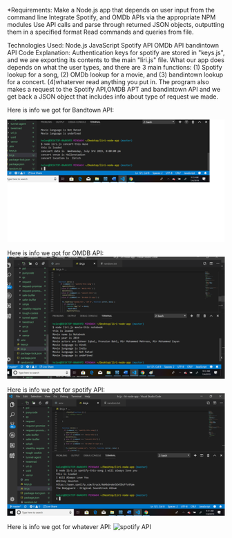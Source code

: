 *Requirements:
Make a Node.js app that depends on user input from the command line
Integrate Spotify, and OMDb APIs via the appropriate NPM modules
Use API calls and parse through returned JSON objects, outputting them in a specified format
Read commands and queries from file.

Technologies Used:
Node.js
JavaScript
Spotify API 
OMDb API 
bandintown API
Code Explanation:
Authentication keys for spotify are stored in "keys.js", and we are exporting its contents to the main "liri.js" file.
What our app does depends on what the user types, and there are 3 main functions: 
(1) Spotify lookup for a song, (2) OMDb lookup for a movie, and (3) bandintown lookup for a concert.
(4)whaterver read anything you put in.
The program also makes a request to the Spotify API,OMDB APT and bandintown API and we get back a JSON object that includes info about type of request we made. 

Here is info we got for Bandtown API:

![Bandtown API](https://github.com/helenkhoda2019/lirihw/blob/master/concert.png)






Here is info we got for OMDB API:
![OMDB API](https://github.com/helenkhoda2019/lirihw/blob/master/movie.png)










Here is info we got for spotify API:
![spotify API](https://github.com/helenkhoda2019/lirihw/blob/master/spotify.png)



Here is info we got for whatever API:
![spotify API](https://github.com/helenkhoda2019/lirihw/master/blob/whatever.png)



